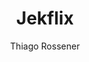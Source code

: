 ---
title: "Jekflix"
github: https://github.com/thiagorossener/jekflix-template
demo: https://jekflix.rossener.com/
author: Thiago Rossener
ssg:
  - Jekyll
cms:
  - No Cms
---
